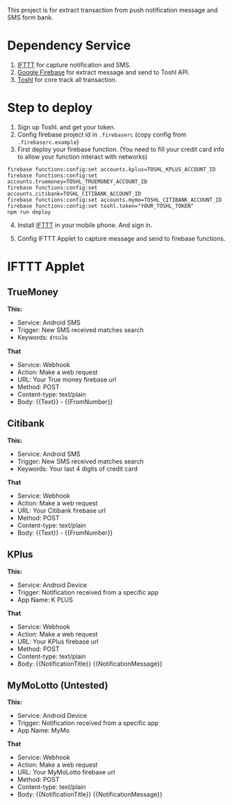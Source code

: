 This project is for extract transaction from push notification message and SMS form bank.

# Dependency Service
1. [IFTTT](https://ifttt.com) for capture notification and SMS.
2. [Google Firebase](https://firebase.google.com/) for extract message and send to Toshl API.
3. [Toshl](https://toshl.com/) for core track all transaction.

# Step to deploy
1. Sign up Toshl. and get your token.
2. Config firebase project id in `.firebaserc` (copy config from `.firebaserc.example`)
3. First deploy your firebase function. (You need to fill your credit card info to allow your function interact with networks)
```
firebase functions:config:set accounts.kplus=TOSHL_KPLUS_ACCOUNT_ID
firebase functions:config:set accounts.truemoney=TOSHL_TRUEMONEY_ACCOUNT_ID
firebase functions:config:set accounts.citibank=TOSHL_CITIBANK_ACCOUNT_ID
firebase functions:config:set accounts.mymo=TOSHL_CITIBANK_ACCOUNT_ID
firebase functions:config:set toshl.token="YOUR_TOSHL_TOKEN"
npm run deploy
```

4. Install [IFTTT](https://play.google.com/store/apps/details?id=com.ifttt.ifttt&hl=en) in your mobile phone. And sign in.

5. Config IFTTT Applet to capture message and send to firebase functions.

# IFTTT Applet
## TrueMoney 

**This:**
- Service: Android SMS
- Trigger: New SMS received matches search
- Keywords: ชำระเงิน

**That**
- Service: Webhook
- Action: Make a web request
- URL: Your True money firebase url
- Method: POST
- Content-type: text/plain
- Body: {{Text}} - {{FromNumber}}

## Citibank 
**This:**
- Service: Android SMS
- Trigger: New SMS received matches search
- Keywords: Your last 4 digits of credit card

**That**
- Service: Webhook
- Action: Make a web request
- URL: Your Citibank firebase url
- Method: POST
- Content-type: text/plain
- Body: {{Text}} - {{FromNumber}}

## KPlus
**This:**
- Service: Android Device
- Trigger: Notification received from a specific app
- App Name: K PLUS

**That**
- Service: Webhook
- Action: Make a web request
- URL: Your KPlus firebase url
- Method: POST
- Content-type: text/plain
- Body: {{NotificationTitle}} {{NotificationMessage}}

## MyMoLotto (Untested)
**This:**
- Service: Android Device
- Trigger: Notification received from a specific app
- App Name: MyMo

**That**
- Service: Webhook
- Action: Make a web request
- URL: Your MyMoLotto firebase url
- Method: POST
- Content-type: text/plain
- Body: {{NotificationTitle}} {{NotificationMessage}}